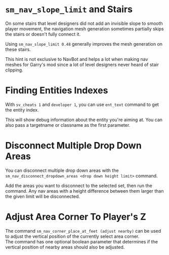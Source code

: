 # `sm_nav_slope_limit` and Stairs

On some stairs that level designers did not add an invisible slope to smooth player movement, the navigation mesh generation sometimes partially skips the stairs or doesn't fully connect it.

Using `sm_nav_slope_limit 0.48` generally improves the mesh generation on these stairs.

This hint is not exclusive to NavBot and helps a lot when making nav meshes for Garry's mod since a lot of level designers never heard of stair clipping.

# Finding Entities Indexes

With `sv_cheats 1` and `developer 1`, you can use `ent_text` command to get the entity index.

This will show debug information about the entity you're aiming at. You can also pass a targetname or classname as the first parameter.

# Disconnect Multiple Drop Down Areas

You can disconnect multiple drop down areas with the `sm_nav_disconnect_dropdown_areas <drop down height limit>` command.

Add the areas you want to disconnect to the selected set, then run the command. Any nav areas with a height difference between them larger than the given limit will be disconnected.

# Adjust Area Corner To Player's Z

The command `sm_nav_corner_place_at_feet (adjust nearby)` can be used to adjust the vertical position of the currently select area corner.    
The command has one optional boolean parameter that determines if the vertical position of nearby areas should also be adjusted.